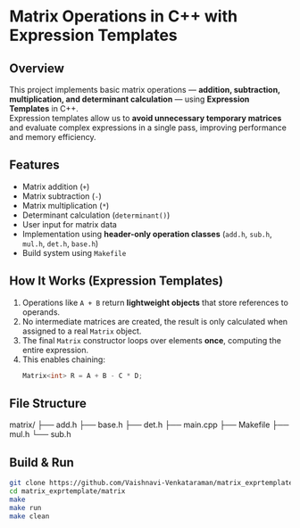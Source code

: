 # Matrix Operations in C++ with Expression Templates

## Overview
This project implements basic matrix operations — **addition, subtraction, multiplication, and determinant calculation** — using **Expression Templates** in C++.  
Expression templates allow us to **avoid unnecessary temporary matrices** and evaluate complex expressions in a single pass, improving performance and memory efficiency.

## Features
- Matrix addition (`+`)
- Matrix subtraction (`-`)
- Matrix multiplication (`*`)
- Determinant calculation (`determinant()`)
- User input for matrix data
- Implementation using **header-only operation classes** (`add.h`, `sub.h`, `mul.h`, `det.h`, `base.h`)
- Build system using `Makefile`

## How It Works (Expression Templates)
1. Operations like `A + B` return **lightweight objects** that store references to operands.
2. No intermediate matrices are created, the result is only calculated when assigned to a real `Matrix` object.
3. The final `Matrix` constructor loops over elements **once**, computing the entire expression.
4. This enables chaining:
   ```cpp
   Matrix<int> R = A + B - C * D;

## File Structure
matrix/
├── add.h
├── base.h
├── det.h
├── main.cpp
├── Makefile
├── mul.h
└── sub.h

## Build & Run 
```bash
git clone https://github.com/Vaishnavi-Venkataraman/matrix_exprtemplate.git
cd matrix_exprtemplate/matrix
make
make run
make clean

